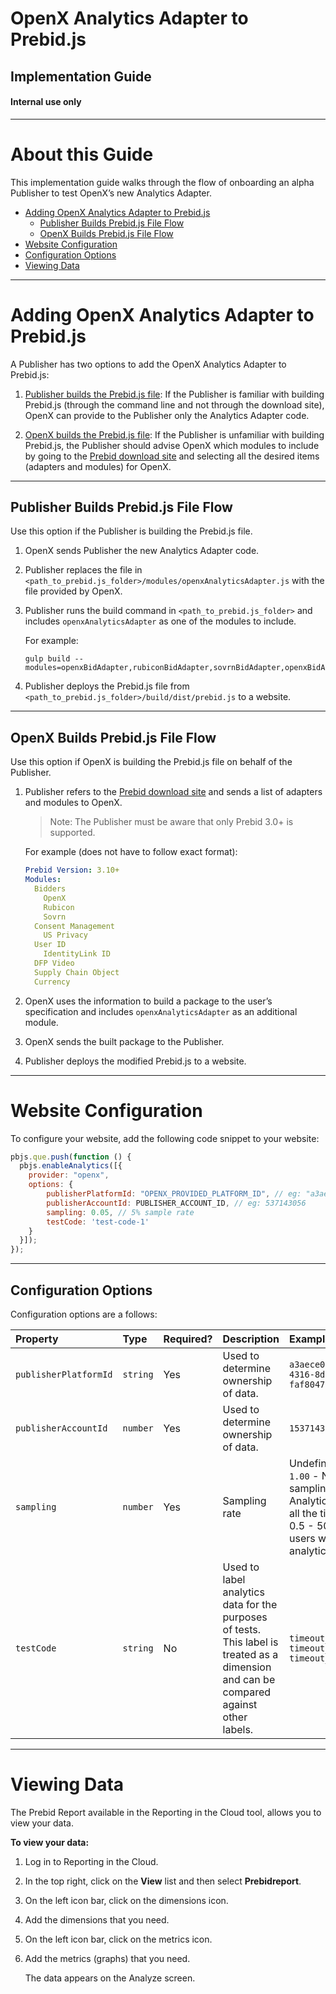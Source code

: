 
# OpenX Analytics Adapter to Prebid.js
## Implementation Guide
#### Internal use only

---

# About this Guide
This implementation guide walks through the flow of onboarding an alpha Publisher to test OpenX’s new Analytics Adapter.

- [Adding OpenX Analytics Adapter to Prebid.js](#adding-openx-analytics-adapter-to-prebidjs)
  - [Publisher Builds Prebid.js File Flow](#publisher-builds-prebidjs-file-flow)
  - [OpenX Builds Prebid.js File Flow](#openx-builds-prebidjs-file-flow)
- [Website Configuration](#website-configuration)
- [Configuration Options](#configuration-options)
- [Viewing Data](#viewing-data)

---

# Adding OpenX Analytics Adapter to Prebid.js
A Publisher has two options to add the OpenX Analytics Adapter to Prebid.js:

1. [Publisher builds the Prebid.js file](#publisher-builds-prebid.js-file-flow): If the Publisher is familiar with building Prebid.js (through the command line and not through the download site), OpenX can provide to the Publisher only the Analytics Adapter code.

2. [OpenX builds the Prebid.js file](#openx-builds-prebid.js-file-flow): If the Publisher is unfamiliar with building Prebid.js, the Publisher should advise OpenX which modules to include by going to the [Prebid download site](http://prebid.org/download.html) and selecting all the desired items (adapters and modules) for OpenX.

---

## Publisher Builds Prebid.js File Flow
Use this option if the Publisher is building the Prebid.js file.

1. OpenX sends Publisher the new Analytics Adapter code.

2. Publisher replaces the file in `<path_to_prebid.js_folder>/modules/openxAnalyticsAdapter.js` with the file provided by OpenX.

3. Publisher runs the build command in `<path_to_prebid.js_folder>` and includes `openxAnalyticsAdapter` as one of the modules to include.

    For example:

    ```shell
    gulp build --modules=openxBidAdapter,rubiconBidAdapter,sovrnBidAdapter,openxBidAdapter,openxAnalyticsAdapter,dfpAdServerVideo
    ```

4. Publisher deploys the Prebid.js file from `<path_to_prebid.js_folder>/build/dist/prebid.js` to a website.

---

## OpenX Builds Prebid.js File Flow
Use this option if OpenX is building the Prebid.js file on behalf of the Publisher.

1. Publisher refers to the [Prebid download site](http://prebid.org/download.html) and sends a list of adapters and modules to OpenX.

    >Note: The Publisher must be aware that only Prebid 3.0+ is supported.

    For example (does not have to follow exact format):

    ```yaml
    Prebid Version: 3.10+
    Modules:
      Bidders
        OpenX
        Rubicon
        Sovrn
      Consent Management
        US Privacy
      User ID
        IdentityLink ID
      DFP Video
      Supply Chain Object
      Currency
    ```

2. OpenX uses the information to build a package to the user’s specification and includes `openxAnalyticsAdapter` as an additional module.

3. OpenX sends the built package to the Publisher.

4. Publisher deploys the modified Prebid.js to a website.

---

# Website Configuration
To configure your website, add the following code snippet to your website:

```javascript
pbjs.que.push(function () {
  pbjs.enableAnalytics([{
    provider: "openx",
    options: {
        publisherPlatformId: "OPENX_PROVIDED_PLATFORM_ID", // eg: "a3aece0c-9e80-4316-8deb-faf804779bd1"
        publisherAccountId: PUBLISHER_ACCOUNT_ID, // eg: 537143056
        sampling: 0.05, // 5% sample rate
        testCode: 'test-code-1'
    }
  }]);
});
```

---

## Configuration Options
Configuration options are a follows:

| Property | Type | Required? | Description | Example |
|:---|:---|:---|:---|:---|
| `publisherPlatformId` | `string` | Yes | Used to determine ownership of data. | `a3aece0c-9e80-4316-8deb-faf804779bd1` |
| `publisherAccountId` | `number` | Yes | Used to determine ownership of data. | `1537143056` |
| `sampling` | `number` | Yes | Sampling rate | Undefined or `1.00` - No sampling. Analytics is sent all the time.<br>0.5 - 50% of users will send analytics data. |
| `testCode` | `string` | No | Used to label analytics data for the purposes of tests.<br>This label is treated as a dimension and can be compared against other labels. | `timeout_config_1`<br>`timeout_config_2`<br>`timeout_default` |

---

# Viewing Data
The Prebid Report available in the Reporting in the Cloud tool, allows you to view your data.

**To view your data:**

1. Log in to Reporting in the Cloud.

2. In the top right, click on the **View** list and then select **Prebidreport**.

3. On the left icon bar, click on the dimensions icon.

4. Add the dimensions that you need.

5. On the left icon bar, click on the metrics icon.

6. Add the metrics (graphs) that you need.

   The data appears on the Analyze screen.
